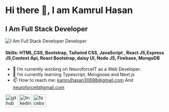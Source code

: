 # Hi there 👋, I am Kamrul Hasan
## I Am Full Stack Developer
![I Am Full Stack Developer Developer](https://i.ibb.co/WDCj6q4/381016742-2827799034029495-2072294636296105541-n.jpg)


#### Skills: HTML,CSS, Bootstrap, Tailwind CSS, JavaScript , React JS,Express JS,Context Api, React Bootstrap, daisy UI, Node JS, Firebase, MongoDB

- 🔭 I’m currently working on NeuroforceIT as a Web Developer. 
- 🌱 I’m currently learning Typescript, Mongoose and Next.js
- 📫 How to reach me: kamrulhasan30698@gmail.com And neuroforceit@gmail.com


[<img src='https://cdn.jsdelivr.net/npm/simple-icons@3.0.1/icons/github.svg' alt='github' height='40'>](https://github.com/https://github.com/skhasancse18344)  [<img src='https://cdn.jsdelivr.net/npm/simple-icons@3.0.1/icons/linkedin.svg' alt='linkedin' height='40'>](https://www.linkedin.com/in/https://www.linkedin.com/in/kamrul-hasan30698//)  [<img src='https://cdn.jsdelivr.net/npm/simple-icons@3.0.1/icons/facebook.svg' alt='facebook' height='40'>](https://www.facebook.com/https://www.facebook.com/Skhasan789/)  

 

 
